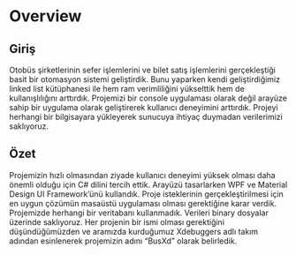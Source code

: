 # Overview

## Giriş

Otobüs şirketlerinin sefer işlemlerini ve bilet satış işlemlerini gerçekleştiği basit bir otomasyon sistemi geliştirdik. Bunu yaparken kendi geliştirdiğimiz linked list kütüphanesi ile hem ram verimliliğini yükselttik hem de kullanışlılığını arttırdık. Projemizi bir console uygulaması olarak değil arayüze sahip bir uygulama olarak geliştirerek kullanıcı deneyimini arttırdık. Projeyi herhangi bir bilgisayara yükleyerek sunucuya ihtiyaç duymadan verilerimizi saklıyoruz.

## Özet

Projemizin hızlı olmasından ziyade kullanıcı deneyimi yüksek olması daha önemli olduğu için C\# dilini tercih ettik. Arayüzü tasarlarken WPF ve Material Design UI Framework’ünü kullandık. Proje isteklerinin gerçekleştirilmesi için en uygun çözümün masaüstü uygulaması olması gerektiğine karar verdik. Projemizde herhangi bir veritabanı kullanmadık. Verileri binary dosyalar üzerinde saklıyoruz. Her projenin bir ismi olması gerektiğini düşündüğümüzden ve aramızda kurduğumuz Xdebuggers adlı takım adından esinlenerek projemizin adını “BusXd” olarak belirledik.


